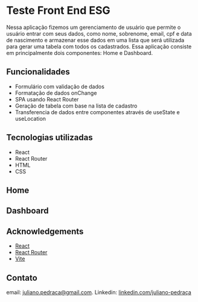 # Teste Front End ESG

Nessa aplicação fizemos um gerenciamento de usuário que permite o usuário entrar com seus dados, como
nome, sobrenome, email, cpf e data de nascimento e armazenar esse dados em uma lista que será utilizada para gerar uma tabela com todos os cadastrados.
Essa aplicação consiste em principalmente dois componentes: Home e Dashboard.

## Funcionalidades

- Formulário com validação de dados
- Formatação de dados onChange
- SPA usando React Router
- Geração de tabela com base na lista de cadastro
- Transferencia de dados entre componentes através de useState e useLocation

## Tecnologias utilizadas

- React
- React Router
- HTML
- CSS

## Home



## Dashboard


## Acknowledgements

- [React](https://reactjs.org/)
- [React Router](https://reactrouter.com/)
- [Vite](https://vitejs.dev/guide/)

## Contato

email: [juliano.pedraca@gmail.com](mailto:juliano.pedraca@gmail.com).
Linkedin: [linkedin.com/juliano-pedraça](https://www.linkedin.com/in/juliano-pedra%C3%A7a-9b3387144/)
